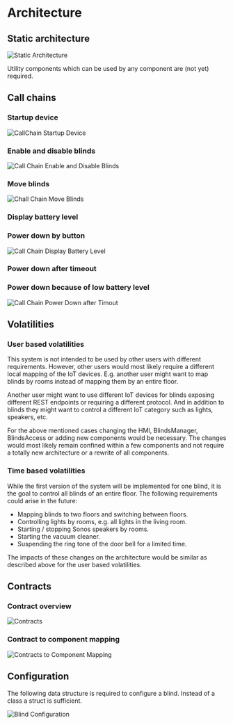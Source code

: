 # Architecture

## Static architecture

![Static Architecture](http://www.plantuml.com/plantuml/png/RP91ImCn48Nl-HK1p_iNfDrML6WlNIzIzZ0cmsumEod9H2dYVtSaMspgvXAOxxrvuP5LOeYS9wyx1dP6hwCP7QFX756fzExe114clGdJAH0ITtpsgACeW0Ol6dCXUkFTx_Mbj9pZq_wvrtSxDupy6159VLzhsvmSOKgxC4ZgRDdYXpEu1u81evXVqVlmMLZh7TbqouJKUm-OGeu6ryR8zdhn5XZANFpoflCrN00biWQBOPSSAm5la53_vSqDj3vZMNfuw5vAKVq_LcpLNFBcMflZwAn5wcrpNzUdwZARIbaNecxwMTOcfLP8Lhx53m00 "Static Architecture")

Utility components which can be used by any component are (not yet) required.

## Call chains

### Startup device

![CallChain Startup Device](http://www.plantuml.com/plantuml/png/RP512i8m44NtSue1rxs2L2kee2jNKboCxL23qsb9KiNR6oorQNNx__l9WqcT9-kxMZ0ZaUn6Hl7qYLhSyCCK3E3kHbkoL6FMr6sZhFxaNy9ekV2abGGctntt5rmSJ7NpMykiaFVp8obLR4DtPf7c2VbQZ9RkD-_vLL6mSo4Ehxo6S4EU_XR3bslf6Cf0NSanZgEu1WYEc2HBd9XzquaNJ9XerMl018xgqHHYFY9W3ixM02bh6Ixo1W00 "CallChain Startup Device")

### Enable and disable blinds

![Call Chain Enable and Disable Blinds](http://www.plantuml.com/plantuml/png/NL3D2e904BxFKmnqzXN2rAWWJvr2Eephe4lhABjhuTitM11w6MQ-NvWqHF9nwXtcv7HqP0MFGhLZ96cmi67PCsUb2G3XQMKaJptcGpyEmX9lSLQ1PnD9MiS0rRcyF71tjMqNJvvPeFhQIn9gsIjtP-U6DrG5lwpXWY8TZE4Gb5B738qYDGN6l-0NcBb9AxG1asIFgrnONGk_pOSji541f2oDlkC3 "Call Chain Enable and Disable Blinds")

### Move blinds

![Chall Chain Move Blinds](http://www.plantuml.com/plantuml/png/LO_12e9048RlynG3dNs5C2Kgo4js2UcmwA1BuwpiheLltw18TXdu_s_cWqb3D3wEFMFU6Pwd5IpScp1ZAqq022yhW_6cnzprWnEIMCQ92JtLqKZB152TYyiJTrVRTl7aYGIgvRmmObhooXx4x3vhVwXh2a5htPwWkXtBUyvMrQibur6zgiKasUEV3FxIXYzIs8QP_km0AKcZxtu1 "Chall Chain Move Blinds")

### Display battery level

### Power down by button

![Call Chain Display Battery Level](http://www.plantuml.com/plantuml/png/LOz12eD034NtEKMWQwzGh0fjGLTT5UaYsA13OvIPQ9dRTw08kWdy_puFaWSZRyieM9AaCv1Jh5oOXI8MPCO-Oiqh2q3uE9t9quZbDCwJijh3eZ1wxeoq5mPeRytzXQVQzODTFRD2M_7gEcv8gMUVs9D5fk_MNxgEGqXrMiUjt0o5BCcPb9XbPpo8u91s_2-4VTXHW9prdVxz0G00 "Call Chain Display Battery Level")

### Power down after timeout

### Power down because of low battery level

![Call Chain Power Down after Timout](http://www.plantuml.com/plantuml/png/LO_12i9034Jl-Og0v_w2L5lmeY3OYuY7iCPsCPijkwcbV-zU2lKIPjwGWQcpKR8f23OavGpa5QznveHjd1NfRKLsFiJ90FB7wqY90ZOnZ55PxMQBC2PsHjeB0pnQ_dh75rBgEJrnTsUHEA_yu1pdNF0fyRB2Oi--7-meKsduAy2gskFs5RPcamBKhA-ov0S0 "Call Chain Power Down after Timout")

## Volatilities

### User based volatilities

This system is not intended to be used by other users with different requirements. However, other users would most likely require a different local mapping of the IoT devices. E.g. another user might want to map blinds by rooms instead of mapping them by an entire floor.

Another user might want to use different IoT devices for blinds exposing different REST endpoints or requiring a different protocol. And in addition to blinds they might want to control a different IoT category such as lights, speakers, etc.

For the above mentioned cases changing the HMI, BlindsManager, BlindsAccess or adding new components would be necessary. The changes would most likely remain confined within a few components and not require a totally new architecture or a rewrite of all components.

### Time based volatilities

While the first version of the system will be implemented for one blind, it is the goal to control all blinds of an entire floor. The following requirements could arise in the future:

* Mapping blinds to two floors and switching between floors.
* Controlling lights by rooms, e.g. all lights in the living room.
* Starting / stopping Sonos speakers by rooms.
* Starting the vacuum cleaner.
* Suspending the ring tone of the door bell for a limited time.

The impacts of these changes on the architecture would be similar as described above for the user based volatilities.

## Contracts

### Contract overview

![Contracts](http://www.plantuml.com/plantuml/png/TP7T2i8m34RlznIzd6yXkfk1WZ1VeBQV8z0beyqc8hwxTJ3ycxdzJdEIT9tKHXswOBR26gtJL1J4YdYs3gQkC993erQ7D1FcLfXSev0tO7iAA1kDnAtn4rrNgnVWAIqJzm_F9X3xhNITPRyeaXuyDpazuG-B2vBmFqug_V-qbQCS996I_2hk2-VucY_dfeLkh6RkkiE8KFC1qO6rVFFqSa6ivCBbyuLI1ncqvZs5G0sSvCqdtnhiyuyy0000 "Contracts")

### Contract to component mapping

![Contracts to Component Mapping](http://www.plantuml.com/plantuml/png/ZLH1JiCm4Bpd5PPwAOVs0GYXKY91f4Qg52wSaEiimS9UH_QcfOB-7QS56hSEQMxMp7fcPwpC775BZLRitY1PBiWnClwWQuE0n79UrnAh977l4cjkkJw21MqLC0k2E5OA4gwKsRne-R4Va4XWNxa0bgMmbW8AujIuNntscJ3_hOqi6I1VAHWNPFqaA_ViBBqw4ahfuenTe3DN4ajlJtCieqAc1lozPDMI0nMXZ8D-s96f-z7AF9cbSPAaEPVOHU8uyUTnLW7DENdUTW5hK1akmGeVzBYZKviDsDHiSDnEaDHW6iembqh90eJnc-_rn5-5Ztd6HWjPlT631S0Eii_BvHnv1PQDdg4ji8CVZ0xXAIT-9mGunqPUONj6w04FwW6Oj5wdqzluaxbcZGDtv4JhFYM5OV-WuU8tNvDcqYSfTQr0Ux-dKzDcm6TKfCVpWCf_cuOb1Rj4xm_vtIsY5tVQlJIdeFLXGy4xk3YcP0PO-X_NDm00 "Contracts to Component Mapping")

## Configuration

The following data structure is required to configure a blind. Instead of a class a struct is sufficient.

![Blind Configuration](http://www.plantuml.com/plantuml/png/JOvD4i8m24RtEGL7wUXU5vuWjbYPIOZoeml7kpVIZihgyGqy6DIocDS2kq8ymRxnXMQNRDGu9MIlS1H2jaZWbQ0NDx5ha3RV2BDQm1Cxl5CQIrPTjQjrMoOsAFZ04js_lFtuEwbuT-GH3rxFA16VJ8XdeDldoe0yzVSN "Blind Configuration")
